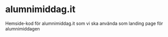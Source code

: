 # alumnimiddag.it
Hemside-kod för alumnimiddag.it som vi ska använda som landing page för alumnimiddagen
